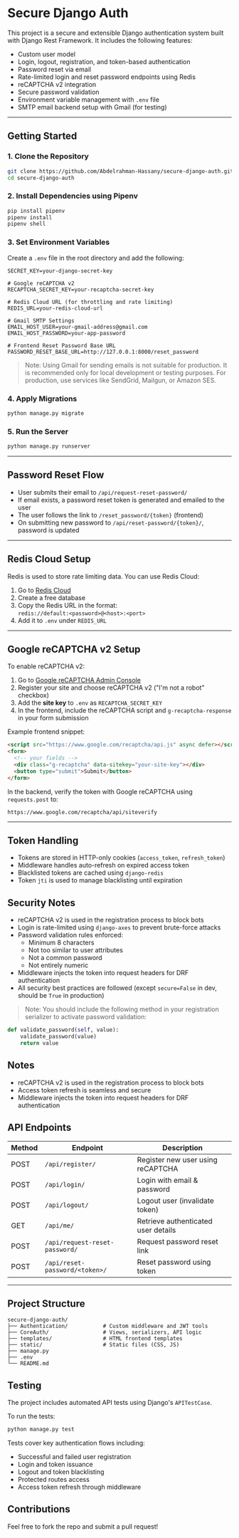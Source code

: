 # Secure Django Auth

This project is a secure and extensible Django authentication system built with Django Rest Framework. It includes the following features:

- Custom user model
- Login, logout, registration, and token-based authentication
- Password reset via email
- Rate-limited login and reset password endpoints using Redis
- reCAPTCHA v2 integration
- Secure password validation
- Environment variable management with `.env` file
- SMTP email backend setup with Gmail (for testing)

---

## Getting Started

### 1. Clone the Repository

```bash
git clone https://github.com/Abdelrahman-Hassany/secure-django-auth.git
cd secure-django-auth
```

### 2. Install Dependencies using Pipenv

```bash
pip install pipenv
pipenv install
pipenv shell
```

### 3. Set Environment Variables

Create a `.env` file in the root directory and add the following:

```
SECRET_KEY=your-django-secret-key

# Google reCAPTCHA v2
RECAPTCHA_SECRET_KEY=your-recaptcha-secret-key

# Redis Cloud URL (for throttling and rate limiting)
REDIS_URL=your-redis-cloud-url

# Gmail SMTP Settings
EMAIL_HOST_USER=your-gmail-address@gmail.com
EMAIL_HOST_PASSWORD=your-app-password

# Frontend Reset Password Base URL
PASSWORD_RESET_BASE_URL=http://127.0.0.1:8000/reset_password
```

> Note: Using Gmail for sending emails is not suitable for production. It is recommended only for local development or testing purposes. For production, use services like SendGrid, Mailgun, or Amazon SES.

### 4. Apply Migrations

```bash
python manage.py migrate
```

### 5. Run the Server

```bash
python manage.py runserver
```

---

## Password Reset Flow

- User submits their email to `/api/request-reset-password/`
- If email exists, a password reset token is generated and emailed to the user
- The user follows the link to `/reset_password/{token}` (frontend)
- On submitting new password to `/api/reset-password/{token}/`, password is updated

---

## Redis Cloud Setup

Redis is used to store rate limiting data. You can use Redis Cloud:

1. Go to [Redis Cloud](https://app.redislabs.com/)
2. Create a free database
3. Copy the Redis URL in the format:  
   `redis://default:<password>@<host>:<port>`
4. Add it to `.env` under `REDIS_URL`

---

## Google reCAPTCHA v2 Setup

To enable reCAPTCHA v2:

1. Go to [Google reCAPTCHA Admin Console](https://www.google.com/recaptcha/admin/create)
2. Register your site and choose reCAPTCHA v2 ("I'm not a robot" checkbox)
3. Add the **site key** to `.env` as `RECAPTCHA_SECRET_KEY`
4. In the frontend, include the reCAPTCHA script and `g-recaptcha-response` in your form submission

Example frontend snippet:

```html
<script src="https://www.google.com/recaptcha/api.js" async defer></script>
<form>
  <!-- your fields -->
  <div class="g-recaptcha" data-sitekey="your-site-key"></div>
  <button type="submit">Submit</button>
</form>
```

In the backend, verify the token with Google reCAPTCHA using `requests.post` to:

```
https://www.google.com/recaptcha/api/siteverify
```

---

## Token Handling

- Tokens are stored in HTTP-only cookies (`access_token`, `refresh_token`)
- Middleware handles auto-refresh on expired access token
- Blacklisted tokens are cached using `django-redis`
- Token `jti` is used to manage blacklisting until expiration

## Security Notes

- reCAPTCHA v2 is used in the registration process to block bots
- Login is rate-limited using `django-axes` to prevent brute-force attacks
- Password validation rules enforced:
  - Minimum 8 characters
  - Not too similar to user attributes
  - Not a common password
  - Not entirely numeric
- Middleware injects the token into request headers for DRF authentication
- All security best practices are followed (except `secure=False` in dev, should be `True` in production)

> Note: You should include the following method in your registration serializer to activate password validation:

```python
def validate_password(self, value):
    validate_password(value)
    return value
```

## Notes

- reCAPTCHA v2 is used in the registration process to block bots
- Access token refresh is seamless and secure
- Middleware injects the token into request headers for DRF authentication

## API Endpoints

| Method | Endpoint                         | Description                          |
|--------|----------------------------------|--------------------------------------|
| POST   | `/api/register/`                 | Register new user using reCAPTCHA    |
| POST   | `/api/login/`                    | Login with email & password          |
| POST   | `/api/logout/`                   | Logout user (invalidate token)       |
| GET    | `/api/me/`                       | Retrieve authenticated user details  |
| POST   | `/api/request-reset-password/`   | Request password reset link          |
| POST   | `/api/reset-password/<token>/`   | Reset password using token           |

---

## Project Structure

```
secure-django-auth/
├── Authentication/           # Custom middleware and JWT tools
├── CoreAuth/                 # Views, serializers, API logic
├── templates/                # HTML frontend templates
├── static/                   # Static files (CSS, JS)
├── manage.py
├── .env
└── README.md
```

## Testing

The project includes automated API tests using Django's `APITestCase`.

To run the tests:

```bash
python manage.py test
```

Tests cover key authentication flows including:

- Successful and failed user registration
- Login and token issuance
- Logout and token blacklisting
- Protected routes access
- Access token refresh through middleware

## Contributions

Feel free to fork the repo and submit a pull request!